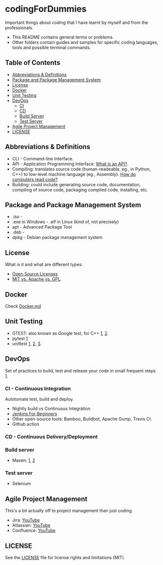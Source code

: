 # codingForDummies

Important things about coding that I have learnt by myself and from the professionals.

- This README contains general terms or problems.
- Other folders contain guides and samples for specific coding languages, tools and possible terminal commands.

## Table of Contents

- [Abbreviations & Definitions](#abbreviations--definitions)
- [Package and Package Management System](#package-and-package-management-system)
- [License](#license)
- [Docker](#docker)
- [Unit Testing](#unit-testing)
- [DevOps](#devops)
  - [CI](#ci---continuous-integration)
  - [CD](#cd---continuous-deliverydeployment)
  - [Build Server](#build-server)
  - [Test Server](#test-server)
- [Agile Project Management](#agile-project-management)
- [LICENSE](#license)

## Abbreviations & Definitions

- CLI - Command-line Interface.
- API - Application Programming Interface: [What is an API?](https://youtu.be/s7wmiS2mSXY).
- Compiling: translates source code (human-readeable, eg., in Python, C++) to low-level machine language (eg., Assembly). [How do computers read code?
](https://youtu.be/QXjU9qTsYCc)
- Building: could include generating source code, documentation, compiling of source code, packaging complied code, installing, etc.

## Package and Package Management System

- .iso -
- .exe in Windows - .elf in Linux (kind of, not precisely)
- apt - Advanced Package Tool
- .deb -
- dpkg - Debian package management system

## License

What is it and what are different types:

- [Open Source Licenses](https://gist.github.com/nicolasdao/a7adda51f2f185e8d2700e1573d8a633)
- [MIT vs. Apache vs. GPL](https://exygy.com/blog/which-license-should-i-use-mit-vs-apache-vs-gpl/).

## Docker

Check [Docker.md](dockerFD/README.md)

## Unit Testing

- GTEST: also known as Google test, for C++ [1](https://youtu.be/nbFXI9SDfbk), [2](https://youtu.be/BwO07hUzFNQ).
- pytest [1](https://youtu.be/DhUpxWjOhME)
- unittest [1](https://youtu.be/6tNS--WetLI), [2](https://youtu.be/1Lfv5tUGsn8), [3](https://youtu.be/uCxL7NGEohI).

## DevOps

Set of practices to build, test and release your code in small frequent steps [1](https://youtu.be/scEDHsr3APg).

### CI - Continuous Integration

Autotomate test, build and deploy.

- Nightly build vs Continuous Integration
- [Jenkins For Beginners](https://youtu.be/LFDrDnKPOTg)
- Other open-source tools: Bamboo, Buildbot, Apache Gump, Travis CI.
- Github action

### CD - Continuous Delivery/Deployment

### Build server

- Maven: [1](https://youtu.be/bSaBmXFym30), [2](https://youtu.be/JXXdipKFLQg)

### Test server

- Selenium

## Agile Project Management

This's a bit actually off to project management than just coding.

- Jira: [YouTube](https://youtu.be/xrCJv0fTyR8)
- Atlassian: [YouTube](https://youtu.be/hWXNmcSN4bE)
- Confluence: [YouTube](https://youtu.be/uhWCMlcY_Zw)

## LICENSE

See the [LICENSE](LICENSE.md) file for license rights and limitations (MIT).

